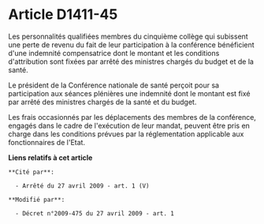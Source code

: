 # Article D1411-45

Les personnalités qualifiées membres du cinquième collège qui subissent une perte de revenu du fait de leur participation à
la conférence bénéficient d'une indemnité compensatrice dont le montant et les conditions d'attribution sont fixées par
arrêté des ministres chargés du budget et de la santé.

Le président de la Conférence nationale de santé perçoit pour sa participation aux séances plénières une indemnité dont le
montant est fixé par arrêté des ministres chargés de la santé et du budget. 

Les frais occasionnés par les déplacements des membres de la conférence, engagés dans le cadre de l'exécution de leur mandat,
peuvent être pris en charge dans les conditions prévues par la réglementation applicable aux fonctionnaires de l'Etat.

**Liens relatifs à cet article**

	**Cité par**:

	  - Arrêté du 27 avril 2009 - art. 1 (V)

	**Modifié par**:

	  - Décret n°2009-475 du 27 avril 2009 - art. 1
